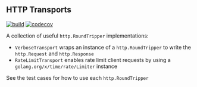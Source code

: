 ## HTTP Transports

[![build](https://github.com/bzimmer/httpwares/actions/workflows/build.yaml/badge.svg?branch=main)](https://github.com/bzimmer/httpwares/actions/workflows/build.yaml)
[![codecov](https://codecov.io/gh/bzimmer/httpwares/branch/master/graph/badge.svg?token=JBACLW92NN)](https://codecov.io/gh/bzimmer/httpwares)

A collection of useful `http.RoundTripper` implementations:

* `VerboseTransport` wraps an instance of a `http.RoundTripper` to write the
  `http.Request` and `http.Response`
* `RateLimitTransport` enables rate limit client requests by using a
  `golang.org/x/time/rate/Limiter` instance

See the test cases for how to use each `http.RoundTripper`

